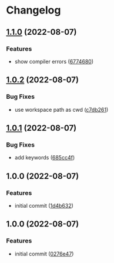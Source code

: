# Changelog

## [1.1.0](https://github.com/mathematic-inc/vscode-api-linter/compare/v1.0.2...v1.1.0) (2022-08-07)


### Features

* show compiler errors ([6774680](https://github.com/mathematic-inc/vscode-api-linter/commit/677468098fa8783f9e78050ae0cf970193aeb45f))

## [1.0.2](https://github.com/mathematic-inc/vscode-api-linter/compare/v1.0.1...v1.0.2) (2022-08-07)


### Bug Fixes

* use workspace path as cwd ([c7db261](https://github.com/mathematic-inc/vscode-api-linter/commit/c7db26114b581b09bf21055fbfe3488a63435198))

## [1.0.1](https://github.com/mathematic-inc/vscode-api-linter/compare/v1.0.0...v1.0.1) (2022-08-07)


### Bug Fixes

* add keywords ([685cc4f](https://github.com/mathematic-inc/vscode-api-linter/commit/685cc4f91445b36231596c9c1c1fc4809dea5d64))

## 1.0.0 (2022-08-07)


### Features

* initial commit ([1d4b632](https://github.com/mathematic-inc/vscode-api-linter/commit/1d4b632c0ad51f7ba9a4b68169b7c78236590319))

## 1.0.0 (2022-08-07)


### Features

* initial commit ([0276e47](https://github.com/mathematic-inc/vscode-api-linter/commit/0276e4715ffbadd347fc03ae51c6bde9a6e58faa))
